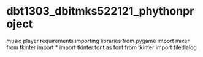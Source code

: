 # dbt1303_dbitmks522121_phythonproject
music player requirements
importing libraries 
from pygame import mixer
from tkinter import *
import tkinter.font as font
from tkinter import filedialog

